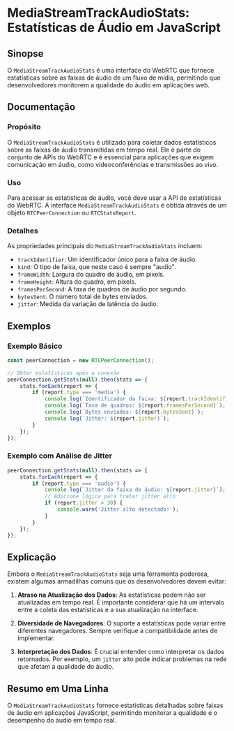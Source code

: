 <!--
Meta Description: # MediaStreamTrackAudioStats: Estatísticas de Áudio em JavaScript ## Sinopse O `MediaStreamTrackAudioStats` é uma interface do WebRTC que fornece esta...
Meta Keywords: áudio, jitter, report, estatísticas, mediastreamtrackaudiostats
-->

# MediaStreamTrackAudioStats: Estatísticas de Áudio em JavaScript

## Sinopse
O `MediaStreamTrackAudioStats` é uma interface do WebRTC que fornece estatísticas sobre as faixas de áudio de um fluxo de mídia, permitindo que desenvolvedores monitorem a qualidade do áudio em aplicações web.

## Documentação
### Propósito
O `MediaStreamTrackAudioStats` é utilizado para coletar dados estatísticos sobre as faixas de áudio transmitidas em tempo real. Ele é parte do conjunto de APIs do WebRTC e é essencial para aplicações que exigem comunicação em áudio, como videoconferências e transmissões ao vivo.

### Uso
Para acessar as estatísticas de áudio, você deve usar a API de estatísticas do WebRTC. A interface `MediaStreamTrackAudioStats` é obtida através de um objeto `RTCPeerConnection` ou `RTCStatsReport`.

### Detalhes
As propriedades principais do `MediaStreamTrackAudioStats` incluem:

- `trackIdentifier`: Um identificador único para a faixa de áudio.
- `kind`: O tipo de faixa, que neste caso é sempre "audio".
- `frameWidth`: Largura do quadro de áudio, em pixels.
- `frameHeight`: Altura do quadro, em pixels.
- `framesPerSecond`: A taxa de quadros de áudio por segundo.
- `bytesSent`: O número total de bytes enviados.
- `jitter`: Medida da variação de latência do áudio.

## Exemplos
### Exemplo Básico
```javascript
const peerConnection = new RTCPeerConnection();

// Obter estatísticas após a conexão
peerConnection.getStats(null).then(stats => {
    stats.forEach(report => {
        if (report.type === 'media') {
            console.log(`Identificador da faixa: ${report.trackIdentifier}`);
            console.log(`Taxa de quadros: ${report.framesPerSecond}`);
            console.log(`Bytes enviados: ${report.bytesSent}`);
            console.log(`Jitter: ${report.jitter}`);
        }
    });
});
```

### Exemplo com Análise de Jitter
```javascript
peerConnection.getStats(null).then(stats => {
    stats.forEach(report => {
        if (report.type === 'audio') {
            console.log(`Jitter da faixa de áudio: ${report.jitter}`);
            // Adicione lógica para tratar jitter alto
            if (report.jitter > 30) {
                console.warn('Jitter alto detectado!');
            }
        }
    });
});
```

## Explicação
Embora o `MediaStreamTrackAudioStats` seja uma ferramenta poderosa, existem algumas armadilhas comuns que os desenvolvedores devem evitar:

1. **Atraso na Atualização dos Dados**: As estatísticas podem não ser atualizadas em tempo real. É importante considerar que há um intervalo entre a coleta das estatísticas e a sua atualização na interface.

2. **Diversidade de Navegadores**: O suporte a estatísticas pode variar entre diferentes navegadores. Sempre verifique a compatibilidade antes de implementar.

3. **Interpretação dos Dados**: É crucial entender como interpretar os dados retornados. Por exemplo, um `jitter` alto pode indicar problemas na rede que afetam a qualidade do áudio.

## Resumo em Uma Linha
O `MediaStreamTrackAudioStats` fornece estatísticas detalhadas sobre faixas de áudio em aplicações JavaScript, permitindo monitorar a qualidade e o desempenho do áudio em tempo real.